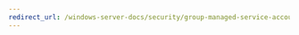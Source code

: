 ```yaml
---
redirect_url: /windows-server-docs/security/group-managed-service-accounts/security-options/network-access-shares-that-can-be-accessed-anonymously.md
---
```

